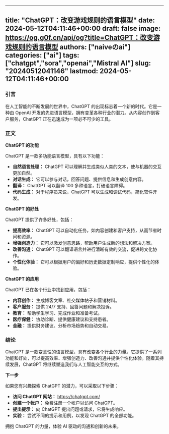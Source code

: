
---
title: "ChatGPT：改变游戏规则的语言模型"
date: 2024-05-12T04:11:46+00:00
draft: false
image: https://og.g0f.cn/api/og?title=ChatGPT：改变游戏规则的语言模型
authors: ["naiveのai"]
categories: ["ai"]
tags: ["chatgpt","sora","openai","Mistral AI"]
slug: "20240512041146"
lastmod: 2024-05-12T04:11:46+00:00
---
### 引言

在人工智能的不断发展的世界中，ChatGPT 的出现标志着一个新的时代。它是一种由 OpenAI 开发的先进语言模型，拥有变革各种行业的潜力。从内容创作到客户服务，ChatGPT 正在迅速成为一项必不可少的工具。

### 正文

**ChatGPT 的功能**

ChatGPT 是一款多功能语言模型，具有以下功能：

* **自然语言处理：** ChatGPT 可以理解并生成类似人类的文本，使与机器的交互更加自然。
* **对话生成：** 它可以参与对话，回答问题、提供信息和生成创意内容。
* **翻译：** ChatGPT 可以翻译 100 多种语言，打破语言障碍。
* **代码生成：** 对于程序员来说，ChatGPT 可以生成和调试代码，简化软件开发。

**ChatGPT 的好处**

ChatGPT 提供了许多好处，包括：

* **提高效率：** ChatGPT 可以自动化任务，如内容创建和客户支持，从而节省时间和资源。
* **增强创造力：** 它可以激发创意思路，帮助用户生成新的想法和解决方案。
* **改善沟通：** ChatGPT 可以翻译语言并进行清晰有效的交流，促进跨文化协作。
* **个性化体验：** 它可以根据用户的偏好和历史数据定制响应，提供个性化的体验。

**ChatGPT 的应用**

ChatGPT 已在各个行业中找到应用，包括：

* **内容创作：** 生成博客文章、社交媒体帖子和营销材料。
* **客户服务：** 提供 24/7 支持、回答问题和解决投诉。
* **教育：** 帮助学生学习、完成作业和准备考试。
* **医疗保健：** 协助诊断、提供健康建议和支持患者。
* **金融：** 提供财务建议、分析市场趋势和自动交易。

### 结论

ChatGPT 是一款变革性的语言模型，具有改变各个行业的力量。它提供了一系列功能和好处，可以提高效率、增强创造力、改善沟通并提供个性化体验。随着其持续发展，ChatGPT 将继续塑造我们与人工智能交互的方式。

**下一步**

如果您有兴趣探索 ChatGPT 的潜力，可以采取以下步骤：

* **访问 ChatGPT 网站：** https://chatgpt.com/
* **创建一个帐户：** 免费注册一个帐户以访问 ChatGPT。
* **提出提示：** 向 ChatGPT 提出问题或请求，它将生成响应。
* **实验：** 尝试不同的提示和用例，以发现 ChatGPT 的全部功能。

拥抱 ChatGPT 的力量，体验 AI 驱动的沟通和创新的未来。